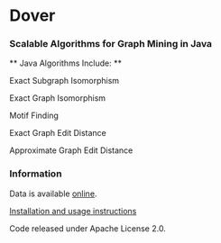 # Dover 

### Scalable Algorithms for Graph Mining in Java

** Java Algorithms Include: **

Exact Subgraph Isomorphism

Exact Graph Isomorphism

Motif Finding

Exact Graph Edit Distance

Approximate Graph Edit Distance

### Information

Data is available [online](https://www.cs.kent.ac.uk/projects/dover/).

[Installation and usage instructions](https://github.com/peterrodgers/dover/wiki/Installation)


Code released under Apache License 2.0.
